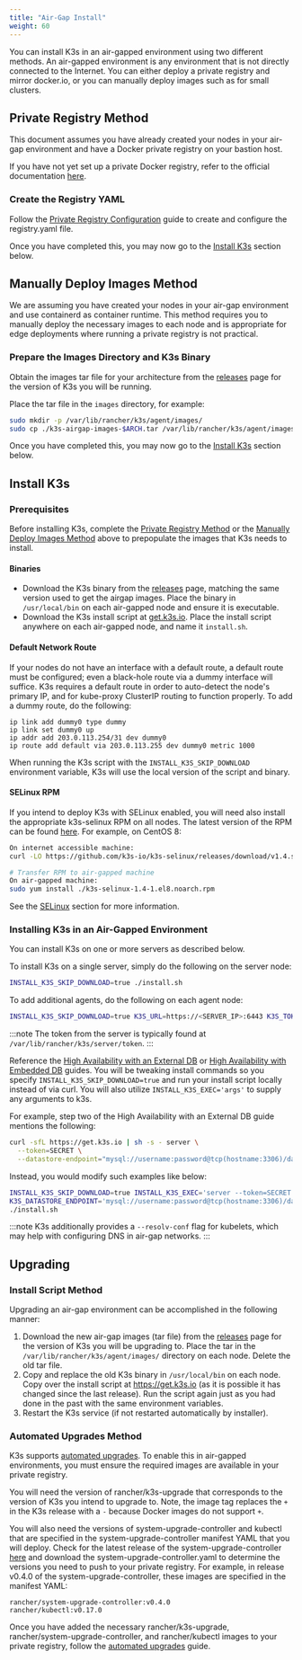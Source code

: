 ```yaml
---
title: "Air-Gap Install"
weight: 60
---
```


You can install K3s in an air-gapped environment using two different methods. An air-gapped environment is any environment that is not directly connected to the Internet. You can either deploy a private registry and mirror docker.io, or you can manually deploy images such as for small clusters.

## Private Registry Method

This document assumes you have already created your nodes in your air-gap environment and have a Docker private registry on your bastion host.

If you have not yet set up a private Docker registry, refer to the official documentation [here](https://docs.docker.com/registry/deploying/#run-an-externally-accessible-registry).

### Create the Registry YAML

Follow the [Private Registry Configuration](private-registry.md) guide to create and configure the registry.yaml file.

Once you have completed this, you may now go to the [Install K3s](#install-k3s) section below.


## Manually Deploy Images Method

We are assuming you have created your nodes in your air-gap environment and use containerd as container runtime.
This method requires you to manually deploy the necessary images to each node and is appropriate for edge deployments where running a private registry is not practical.

### Prepare the Images Directory and K3s Binary
Obtain the images tar file for your architecture from the [releases](https://github.com/k3s-io/k3s/releases) page for the version of K3s you will be running.

Place the tar file in the `images` directory, for example:

```bash
sudo mkdir -p /var/lib/rancher/k3s/agent/images/
sudo cp ./k3s-airgap-images-$ARCH.tar /var/lib/rancher/k3s/agent/images/
```

Once you have completed this, you may now go to the [Install K3s](#install-k3s) section below.

## Install K3s

### Prerequisites

Before installing K3s, complete the [Private Registry Method](#private-registry-method) or the [Manually Deploy Images Method](#manually-deploy-images-method) above to prepopulate the images that K3s needs to install.

#### Binaries
- Download the K3s binary from the [releases](https://github.com/k3s-io/k3s/releases) page, matching the same version used to get the airgap images. Place the binary in `/usr/local/bin` on each air-gapped node and ensure it is executable.
- Download the K3s install script at [get.k3s.io](https://get.k3s.io). Place the install script anywhere on each air-gapped node, and name it `install.sh`.

#### Default Network Route
If your nodes do not have an interface with a default route, a default route must be configured; even a black-hole route via a dummy interface will suffice. K3s requires a default route in order to auto-detect the node's primary IP, and for kube-proxy ClusterIP routing to function properly. To add a dummy route, do the following:
  ```
  ip link add dummy0 type dummy
  ip link set dummy0 up
  ip addr add 203.0.113.254/31 dev dummy0
  ip route add default via 203.0.113.255 dev dummy0 metric 1000
  ```

When running the K3s script with the `INSTALL_K3S_SKIP_DOWNLOAD` environment variable, K3s will use the local version of the script and binary.

#### SELinux RPM

If you intend to deploy K3s with SELinux enabled, you will need also install the appropriate k3s-selinux RPM on all nodes. The latest version of the RPM can be found [here](https://github.com/k3s-io/k3s-selinux/releases/latest). For example, on CentOS 8:

```bash
On internet accessible machine:
curl -LO https://github.com/k3s-io/k3s-selinux/releases/download/v1.4.stable.1/k3s-selinux-1.4-1.el8.noarch.rpm

# Transfer RPM to air-gapped machine
On air-gapped machine:
sudo yum install ./k3s-selinux-1.4-1.el8.noarch.rpm
```

See the [SELinux](../advanced/advanced.md#selinux-support) section for more information.

### Installing K3s in an Air-Gapped Environment

You can install K3s on one or more servers as described below.

<Tabs>
<TabItem value="Single Server Configuration" default>

To install K3s on a single server, simply do the following on the server node:

```bash
INSTALL_K3S_SKIP_DOWNLOAD=true ./install.sh
```

To add additional agents, do the following on each agent node: 

```bash
INSTALL_K3S_SKIP_DOWNLOAD=true K3S_URL=https://<SERVER_IP>:6443 K3S_TOKEN=<YOUR_TOKEN> ./install.sh
```

:::note
The token from the server is typically found at `/var/lib/rancher/k3s/server/token`.
:::

</TabItem>
<TabItem value="High Availability Configuration" default>

Reference the [High Availability with an External DB](../datastore/ha.md) or [High Availability with Embedded DB](../datastore/ha-embedded.md) guides. You will be tweaking install commands so you specify `INSTALL_K3S_SKIP_DOWNLOAD=true` and run your install script locally instead of via curl. You will also utilize `INSTALL_K3S_EXEC='args'` to supply any arguments to k3s.

For example, step two of the High Availability with an External DB guide mentions the following:

```bash
curl -sfL https://get.k3s.io | sh -s - server \
  --token=SECRET \
  --datastore-endpoint="mysql://username:password@tcp(hostname:3306)/database-name"
```

Instead, you would modify such examples like below:

```bash
INSTALL_K3S_SKIP_DOWNLOAD=true INSTALL_K3S_EXEC='server --token=SECRET' \
K3S_DATASTORE_ENDPOINT='mysql://username:password@tcp(hostname:3306)/database-name' \
./install.sh
```

</TabItem>
</Tabs>

:::note
K3s additionally provides a `--resolv-conf` flag for kubelets, which may help with configuring DNS in air-gap networks.
:::

## Upgrading

### Install Script Method

Upgrading an air-gap environment can be accomplished in the following manner:

1. Download the new air-gap images (tar file) from the [releases](https://github.com/k3s-io/k3s/releases) page for the version of K3s you will be upgrading to. Place the tar in the `/var/lib/rancher/k3s/agent/images/` directory on each
node. Delete the old tar file.
2. Copy and replace the old K3s binary in `/usr/local/bin` on each node. Copy over the install script at https://get.k3s.io (as it is possible it has changed since the last release). Run the script again just as you had done in the past
with the same environment variables.
3. Restart the K3s service (if not restarted automatically by installer).


### Automated Upgrades Method

K3s supports [automated upgrades](../upgrades/automated.md). To enable this in air-gapped environments, you must ensure the required images are available in your private registry.

You will need the version of rancher/k3s-upgrade that corresponds to the version of K3s you intend to upgrade to. Note, the image tag replaces the `+` in the K3s release with a `-` because Docker images do not support `+`.

You will also need the versions of system-upgrade-controller and kubectl that are specified in the system-upgrade-controller manifest YAML that you will deploy. Check for the latest release of the system-upgrade-controller [here](https://github.com/rancher/system-upgrade-controller/releases/latest) and download the system-upgrade-controller.yaml to determine the versions you need to push to your private registry. For example, in release v0.4.0 of the system-upgrade-controller, these images are specified in the manifest YAML:

```
rancher/system-upgrade-controller:v0.4.0
rancher/kubectl:v0.17.0
```

Once you have added the necessary rancher/k3s-upgrade, rancher/system-upgrade-controller, and rancher/kubectl images to your private registry, follow the [automated upgrades](../upgrades/automated.md) guide.
